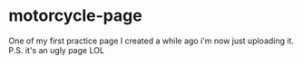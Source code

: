 # motorcycle-page
One of my first practice page I created a while ago i'm now just uploading it. P.S. it's an ugly page LOL 
